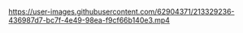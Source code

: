 




https://user-images.githubusercontent.com/62904371/213329236-436987d7-bc7f-4e49-98ea-f9cf66b140e3.mp4

